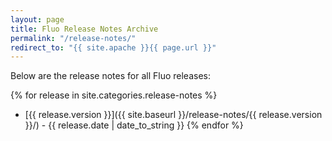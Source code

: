```yaml
---
layout: page
title: Fluo Release Notes Archive
permalink: "/release-notes/"
redirect_to: "{{ site.apache }}{{ page.url }}"
---
```


Below are the release notes for all Fluo releases:

{% for release in site.categories.release-notes %}
* [{{ release.version }}]({{ site.baseurl }}/release-notes/{{ release.version }}/) - {{ release.date | date_to_string }}
{% endfor %}
